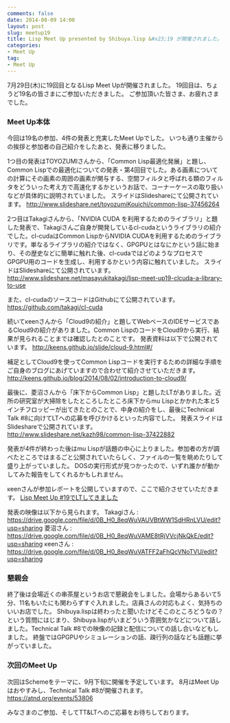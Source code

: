 ```yaml
---
comments: false
date: 2014-08-09 14:00
layout: post
slug: meetup19
title: Lisp Meet Up presented by Shibuya.lisp &#x23;19 が開催されました。
categories:
- Meet Up
tag:
- Meet Up
---
```


7月29日(木)に19回目となるLisp Meet Upが開催されました。
19回目は、ちょうど19名の皆さまにご参加いただきました。
ご参加頂いた皆さま、お疲れさまでした。

<h3>Meet Up本体</h3>

今回は19名の参加、4件の発表と充実したMeet Upでした。
いつも通り主催からの挨拶と参加者の自己紹介をしたあと、発表に移りました。

1つ目の発表はTOYOZUMIさんから、「Common Lisp最適化発展」と題し、Common Lispでの最適化についての発表・第4回目でした。ある画素についての計算にその画素の周囲の画素が関与する、空間フィルタと呼ばれる類のフィルタをどういった考え方で高速化するかというお話で、コーナーケースの取り扱いなどが具体的に説明されていました。
スライドはSlideshareにて公開されています。
<a href="http://www.slideshare.net/toyozumiKouichi/common-lisp-37456264">http://www.slideshare.net/toyozumiKouichi/common-lisp-37456264</a>

2つ目はTakagiさんから、「NVIDIA CUDA を利用するためのライブラリ」と題した発表で、Takagiさんご自身が開発しているcl-cudaというライブラリの紹介でした。cl-cudaはCommon LispからNVIDIA CUDAを利用するためのライブラリです。単なるライブラリの紹介ではなく、GPGPUとはなにかという話に始まり、その歴史などに簡単に触れた後、cl-cudaではどのようなプロセスでGPGPU用のコードを生成し、利用するかという内容に触れていました。
スライドはSlideshareにて公開されています。
<a href="http://www.slideshare.net/masayukitakagi/lisp-meet-up19-clcuda-a-library-to-use">http://www.slideshare.net/masayukitakagi/lisp-meet-up19-clcuda-a-library-to-use</a>

また、cl-cudaのソースコードはGithubにて公開されています。
<a href="https://github.com/takagi/cl-cuda">https://github.com/takagi/cl-cuda</a>

続いてκeenさんから「Cloud9の紹介」と題してWebベースのIDEサービスであるCloud9の紹介がありました。Common LispのコードをCloud9から実行、結果が見られることまでは確認したとのことです。
発表資料は以下で公開されています。
<a href="http://keens.github.io/slide/cloud-9.html#/">http://keens.github.io/slide/cloud-9.html#/</a>

補足としてCloud9を使ってCommon Lispコードを実行するための詳細な手順をご自身のブログにあげていますので合わせて紹介させていただきます。
<a href="http://keens.github.io/blog/2014/08/02/introduction-to-cloud9/">http://keens.github.io/blog/2014/08/02/introduction-to-cloud9/</a>

最後に、菱沼さんから「床下からCommon Lisp」と題したLTがありました。近所の研究室が大掃除をしたところしたところ床下からmu Lispとかかれた本と5インチフロッピーが出てきたとのことで、中身の紹介をし、最後にTechnical Talk #8に向けてLTへの応募を呼びかけるといった内容でした。
発表スライドはSlideshareで公開されています。
<a href="http://www.slideshare.net/kazh98/common-lisp-37422882">http://www.slideshare.net/kazh98/common-lisp-37422882</a>

発表が4件が終わった後はmu Lispが話題の中心に上りました。参加者の方が調べたところではまるごと公開されていたらしく、ファイルの一覧を眺めたりして盛り上がっていました。
DOSの実行形式が見つかったので、いずれ誰かが動かしてみた報告をしてくれるかもしれません。

κeenさんが参加レポートを公開していますので、ここで紹介させていただきます。
<a href="http://keens.github.io/blog/2014/07/30/lisp-meet-up-number-19/">Lisp Meet Up #19でLTしてきました</a>

発表の映像は以下から見られます。
Takagiさん : <a href="https://drive.google.com/file/d/0B_H0_8eqWuVAUVBtWW1SdHRnLVU/edit?usp=sharing">https://drive.google.com/file/d/0B_H0_8eqWuVAUVBtWW1SdHRnLVU/edit?usp=sharing</a>
菱沼さん : <a href="https://drive.google.com/file/d/0B_H0_8eqWuVAME8tRjVVcjNkQkE/edit?usp=sharing">https://drive.google.com/file/d/0B_H0_8eqWuVAME8tRjVVcjNkQkE/edit?usp=sharing</a>
κeenさん : <a href="https://drive.google.com/file/d/0B_H0_8eqWuVATFF2aFhQcVNoTVU/edit?usp=sharing">https://drive.google.com/file/d/0B_H0_8eqWuVATFF2aFhQcVNoTVU/edit?usp=sharing</a>


<h3>懇親会</h3>

終了後は会場近くの串茶屋というお店で懇親会をしました。会場からあるいて5分、11名もいたにも関わらずすぐ入れました。店員さんの対応もよく、気持ちのいいお店でした。
Shibuya.lispは終わったと聞いたけどそこのところどうなの？という質問にはじまり、Shibuya.lispがいまどういう雰囲気かなどについて話しました。Technical Talk #8での映像の記録と配信についての話し合いなどもしました。
終盤ではGPGPUやシミュレーションの話、疎行列の話なども話題に挙がっていました。

<h3>次回のMeet Up</h3>

次回はSchemeをテーマに、9月下旬に開催を予定しています。
8月はMeet Upはおやすみし、Technical Talk #8が開催されます。
<a href="https://atnd.org/events/53806">https://atnd.org/events/53806</a>

みなさまのご参加、そしてTT&LTへのご応募をお待ちしております。
